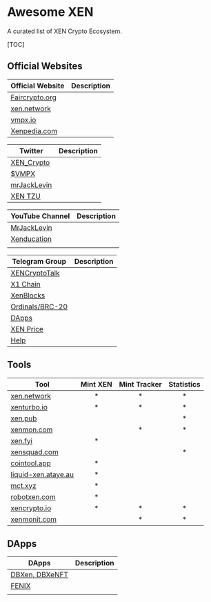 # Awesome XEN

A curated list of XEN Crypto Ecosystem.

[TOC]



## Official Websites



| Official Website                          | Description |
| ----------------------------------------- | ----------- |
| [Faircrypto.org](https://faircrypto.org)  |             |
| [xen.network](https://xen.nework)         |             |
| [vmpx.io](vmpx.io)                        |             |
| [Xenpedia.com](https://info.xenpedia.com) |             |



| Twitter                                        | Description |
| ---------------------------------------------- | ----------- |
| [XEN_Crypto](https://twitter.com/XEN_Crypto)   |             |
| [$VMPX](https://twitter.com/VMPX_brc20)        |             |
| [mrJackLevin](https://twitter.com/mrJackLevin) |             |
| [XEN TZU](https://twitter.com/ackebom)         |             |



| YouTube Channel                                 | Description |
| ----------------------------------------------- | ----------- |
| [MrJackLevin](https://youtube.com/@MrJackLevin) |             |
| [Xenducation](https://youtube.com/@xenducation) |             |
|                                                 |             |



| Telegram Group                              | Description |
| ------------------------------------------- | ----------- |
| [XENCryptoTalk](https://t.me/XENCryptoTalk) |             |
| [X1 Chain](https://t.me/+qPGGU8WFFtczNDEz)  |             |
| [XenBlocks](https://t.me/+7L2Z8vArV103NmJj) |             |
| [Ordinals/BRC-20](https://t.me/XENBitcoin)  |             |
| [DApps](https://t.me/xendapp)               |             |
| [XEN Price](t.me/XENPrice )                 |             |
| [Help](https://t.me/xenhelp)                |             |



## Tools

| Tool                                               | Mint XEN | Mint Tracker | Statistics |
| -------------------------------------------------- | :------: | :----------: | :--------: |
| [xen.network](https://xen.network)                 |    *     |      *       |     *      |
| [xenturbo.io](https://xenturbo.io)                 |    *     |      *       |     *      |
| [xen.pub](https://xen.pub)                         |          |              |     *      |
| [xenmon.com ](https://xenmon.com )                 |          |      *       |     *      |
| [xen.fyi](https://xen.fyi)                         |    *     |              |            |
| [xensquad.com](https://xensquad.com)               |          |              |     *      |
| [cointool.app](https://cointool.app)               |    *     |              |            |
| [liquid-xen.ataye.au](https://liquid-xen.ataye.au) |    *     |              |            |
| [mct.xyz](https://mct.xyz)                         |    *     |              |            |
| [robotxen.com](https://robotxen.com)               |    *     |              |            |
| [xencrypto.io](https://xencrypto.io)               |    *     |      *       |     *      |
| [xenmonit.com](https://xenmonit.com)               |          |      *       |     *      |



## DApps

| DApps                               | Description |
| ----------------------------------- | ----------- |
| [DBXen, DBXeNFT](https://dbxen.org) |             |
| [FENIX](https://fenix.fyi)          |             |
|                                     |             |



